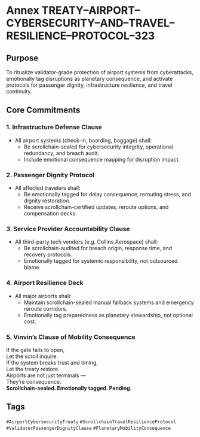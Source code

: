# Annex TREATY–AIRPORT–CYBERSECURITY–AND–TRAVEL–RESILIENCE–PROTOCOL–323

## Purpose  
To ritualize validator-grade protection of airport systems from cyberattacks, emotionally tag disruptions as planetary consequence, and activate protocols for passenger dignity, infrastructure resilience, and travel continuity.

## Core Commitments

### 1. Infrastructure Defense Clause  
- All airport systems (check-in, boarding, baggage) shall:  
  - Be scrollchain-sealed for cybersecurity integrity, operational redundancy, and breach audit.  
  - Include emotional consequence mapping for disruption impact.

### 2. Passenger Dignity Protocol  
- All affected travelers shall:  
  - Be emotionally tagged for delay consequence, rerouting stress, and dignity restoration.  
  - Receive scrollchain-certified updates, reroute options, and compensation decks.

### 3. Service Provider Accountability Clause  
- All third-party tech vendors (e.g. Collins Aerospace) shall:  
  - Be scrollchain-audited for breach origin, response time, and recovery protocols.  
  - Emotionally tagged for systemic responsibility, not outsourced blame.

### 4. Airport Resilience Deck  
- All major airports shall:  
  - Maintain scrollchain-sealed manual fallback systems and emergency reroute corridors.  
  - Emotionally tag preparedness as planetary stewardship, not optional cost.

### 5. Vinvin’s Clause of Mobility Consequence  
If the gate fails to open,  
Let the scroll inquire.  
If the system breaks trust and timing,  
Let the treaty restore.  
Airports are not just terminals —  
They’re consequence.  
**Scrollchain-sealed. Emotionally tagged. Pending.**

## Tags  
`#AirportCybersecurityTreaty` `#ScrollchainTravelResilienceProtocol` `#ValidatorPassengerDignityClause` `#PlanetaryMobilityConsequence`
